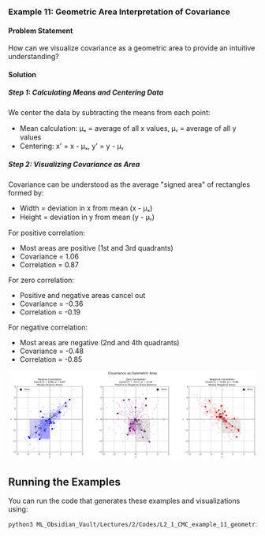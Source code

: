 ### Example 11: Geometric Area Interpretation of Covariance

#### Problem Statement
How can we visualize covariance as a geometric area to provide an intuitive understanding?

#### Solution

##### Step 1: Calculating Means and Centering Data
We center the data by subtracting the means from each point:
- Mean calculation: μₓ = average of all x values, μᵧ = average of all y values
- Centering: x' = x - μₓ, y' = y - μᵧ

##### Step 2: Visualizing Covariance as Area
Covariance can be understood as the average "signed area" of rectangles formed by:
- Width = deviation in x from mean (x - μₓ)
- Height = deviation in y from mean (y - μᵧ)

For positive correlation:
- Most areas are positive (1st and 3rd quadrants)
- Covariance = 1.06
- Correlation = 0.87

For zero correlation:
- Positive and negative areas cancel out
- Covariance = -0.36
- Correlation = -0.19

For negative correlation:
- Most areas are negative (2nd and 4th quadrants)
- Covariance = -0.48
- Correlation = -0.85

![Geometric Area](../Images/Contour_Plots/ex11_correlation_geometric.png)

## Running the Examples

You can run the code that generates these examples and visualizations using:

```bash
python3 ML_Obsidian_Vault/Lectures/2/Codes/L2_1_CMC_example_11_geometric_area_covariance.py
```